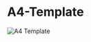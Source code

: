 # A4-Template

![A4 Template](https://user-images.githubusercontent.com/66811996/103326058-c8442a80-4aa2-11eb-86a2-16185894c48d.png)
